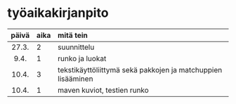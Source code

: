 # työaikakirjanpito

| päivä | aika | mitä tein |
| :----:|:-----|:----------|
|27.3.  |2     |suunnittelu|
|9.4.   |1     |runko ja luokat|
|10.4.  |3     |tekstikäyttöliittymä sekä pakkojen ja matchuppien lisääminen|
|10.4.  |1     |maven kuviot, testien runko|
